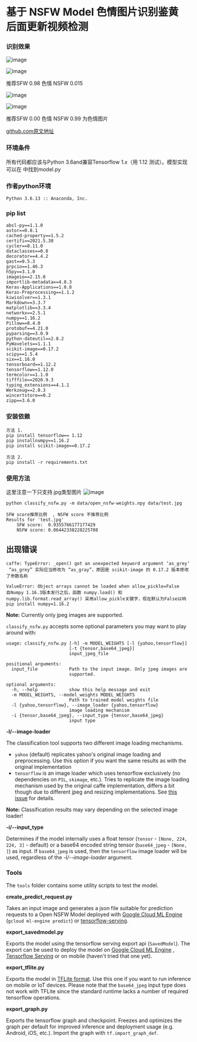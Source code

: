 # 基于 NSFW Model 色情图片识别鉴黄 后面更新视频检测

### 识别效果

![image](image/4.png)

![image](image/1.png)

推荐SFW 0.98 色情 NSFW 0.015

![image](image/2.png)

![image](image/3.png)

推荐SFW 0.00 色情 NSFW 0.99 为色情图片

[github.com原文地址 ](https://github.com/mdietrichstein/tensorflow-open_nsfw)

### 环境条件

所有代码都应该与Python 3.6and兼容Tensorflow 1.x（用 1.12 测试）。模型实现可以在 中找到model.py

### 作者python环境

```
Python 3.6.13 :: Anaconda, Inc.
```

### pip list

```
absl-py==1.1.0
astor==0.8.1
cached-property==1.5.2
certifi==2021.5.30
cycler==0.11.0
dataclasses==0.8
decorator==4.4.2
gast==0.5.3
grpcio==1.46.3
h5py==3.1.0
imageio==2.15.0
importlib-metadata==4.8.3
Keras-Applications==1.0.8
Keras-Preprocessing==1.1.2
kiwisolver==1.3.1
Markdown==3.3.7
matplotlib==3.3.4
networkx==2.5.1
numpy==1.16.2
Pillow==8.4.0
protobuf==4.21.0
pyparsing==3.0.9
python-dateutil==2.8.2
PyWavelets==1.1.1
scikit-image==0.17.2
scipy==1.5.4
six==1.16.0
tensorboard==1.12.2
tensorflow==1.12.0
termcolor==1.1.0
tifffile==2020.9.3
typing_extensions==4.1.1
Werkzeug==2.0.3
wincertstore==0.2
zipp==3.6.0

```

### 安装依赖

```
方法 1.
pip install tensorflow== 1.12
pip installnumpy==1.16.2
pip install scikit-image==0.17.2

方法 2.
pip install -r requirements.txt
```

### 使用方法

这里注意一下只支持.jpg类型图片
![image](data/test.jpg)

```
python classify_nsfw.py -m data/open_nsfw-weights.npy data/test.jpg	
```

```
SFW score推荐比例  , NSFW score 不推荐比例
Results for 'test.jpg'
	SFW score:	0.9355766177177429 
	NSFW score:	0.06442338228225708 
```

## 出现错误

```
caffe: TypeError: _open() got an unexpected keyword argument ‘as_grey‘
 “as_grey” 实际应当修改为 “as_gray”，原因是 scikit-image 的 0.17.2 版本修改了参数名称

ValueError: Object arrays cannot be loaded when allow_pickle=False
自Numpy 1.16.3版本发行之后，函数 numpy.load() 和 numpy.lib.format.read_array() 采用allow_pickle关键字，现在默认为False以响
pip install numpy=1.16.2
```

__Note:__ Currently only jpeg images are supported.

`classify_nsfw.py` accepts some optional parameters you may want to play around with:

```
usage: classify_nsfw.py [-h] -m MODEL_WEIGHTS [-l {yahoo,tensorflow}]
                        [-t {tensor,base64_jpeg}]
                        input_jpeg_file

positional arguments:
  input_file            Path to the input image. Only jpeg images are
                        supported.

optional arguments:
  -h, --help            show this help message and exit
  -m MODEL_WEIGHTS, --model_weights MODEL_WEIGHTS
                        Path to trained model weights file
  -l {yahoo,tensorflow}, --image_loader {yahoo,tensorflow}
                        image loading mechanism
  -i {tensor,base64_jpeg}, --input_type {tensor,base64_jpeg}
                        input type
```

__-l/--image-loader__

The classification tool supports two different image loading mechanisms.

* `yahoo` (default) replicates yahoo's original image loading and preprocessing. Use this option if you want the same
  results as with the original implementation
* `tensorflow` is an image loader which uses tensorflow exclusively (no dependencies on `PIL`, `skimage`, etc.). Tries
  to replicate the image loading mechanism used by the original caffe implementation, differs a bit though due to
  different jpeg and resizing implementations.
  See [this issue](https://github.com/mdietrichstein/tensorflow-open_nsfw/issues/2#issuecomment-346125345) for details.

__Note:__ Classification results may vary depending on the selected image loader!

__-i/--input_type__

Determines if the model internally uses a float tensor (`tensor` - `[None, 224, 224, 3]` - default) or a base64 encoded
string tensor (`base64_jpeg` - `[None, ]`) as input. If `base64_jpeg` is used, then the `tensorflow` image loader will
be used, regardless of the _-l/--image-loader_ argument.

### Tools

The `tools` folder contains some utility scripts to test the model.

__create_predict_request.py__

Takes an input image and generates a json file suitable for prediction requests to a Open NSFW Model deployed
with [Google Cloud ML Engine](https://cloud.google.com/ml-engine/docs/concepts/prediction-overview) (`gcloud ml-engine predict`)
or [tensorflow-serving](https://www.tensorflow.org/serving/).

__export_savedmodel.py__

Exports the model using the tensorflow serving export api (`SavedModel`). The export can be used to deploy the model
on [Google Cloud ML Engine](https://cloud.google.com/ml-engine/docs/concepts/prediction-overview)
, [Tensorflow Serving]() or on mobile (haven't tried that one yet).

__export_tflite.py__

Exports the model in [TFLite format](https://www.tensorflow.org/lite/). Use this one if you want to run inference on
mobile or IoT devices. Please note that the `base64_jpeg` input type does not work with TFLite since the standard
runtime lacks a number of required tensorflow operations.

__export_graph.py__

Exports the tensorflow graph and checkpoint. Freezes and optimizes the graph per default for improved inference and
deployment usage (e.g. Android, iOS, etc.). Import the graph with `tf.import_graph_def`.